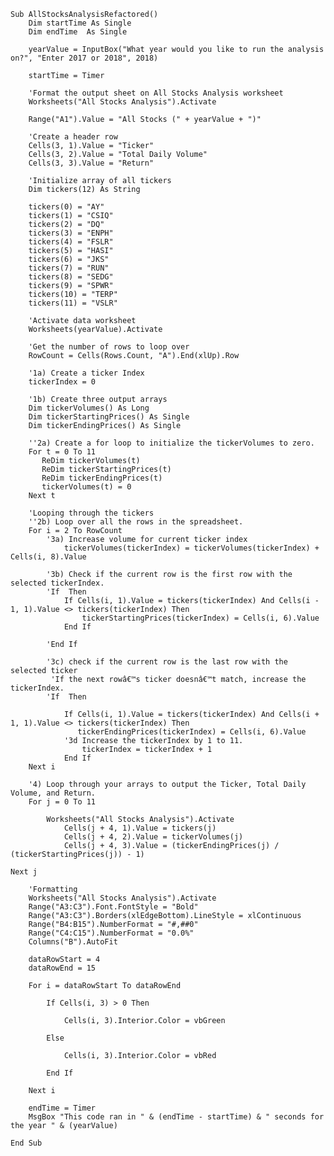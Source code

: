     Sub AllStocksAnalysisRefactored()
        Dim startTime As Single
        Dim endTime  As Single

        yearValue = InputBox("What year would you like to run the analysis on?", "Enter 2017 or 2018", 2018)

        startTime = Timer

        'Format the output sheet on All Stocks Analysis worksheet
        Worksheets("All Stocks Analysis").Activate

        Range("A1").Value = "All Stocks (" + yearValue + ")"

        'Create a header row
        Cells(3, 1).Value = "Ticker"
        Cells(3, 2).Value = "Total Daily Volume"
        Cells(3, 3).Value = "Return"

        'Initialize array of all tickers
        Dim tickers(12) As String

        tickers(0) = "AY"
        tickers(1) = "CSIQ"
        tickers(2) = "DQ"
        tickers(3) = "ENPH"
        tickers(4) = "FSLR"
        tickers(5) = "HASI"
        tickers(6) = "JKS"
        tickers(7) = "RUN"
        tickers(8) = "SEDG"
        tickers(9) = "SPWR"
        tickers(10) = "TERP"
        tickers(11) = "VSLR"

        'Activate data worksheet
        Worksheets(yearValue).Activate

        'Get the number of rows to loop over
        RowCount = Cells(Rows.Count, "A").End(xlUp).Row

        '1a) Create a ticker Index
        tickerIndex = 0

        '1b) Create three output arrays
        Dim tickerVolumes() As Long
        Dim tickerStartingPrices() As Single
        Dim tickerEndingPrices() As Single

        ''2a) Create a for loop to initialize the tickerVolumes to zero.
        For t = 0 To 11
           ReDim tickerVolumes(t)
           ReDim tickerStartingPrices(t)
           ReDim tickerEndingPrices(t)
           tickerVolumes(t) = 0
        Next t

        'Looping through the tickers
        ''2b) Loop over all the rows in the spreadsheet.
        For i = 2 To RowCount
            '3a) Increase volume for current ticker index
                tickerVolumes(tickerIndex) = tickerVolumes(tickerIndex) + Cells(i, 8).Value

            '3b) Check if the current row is the first row with the selected tickerIndex.
            'If  Then
                If Cells(i, 1).Value = tickers(tickerIndex) And Cells(i - 1, 1).Value <> tickers(tickerIndex) Then
                    tickerStartingPrices(tickerIndex) = Cells(i, 6).Value
                End If

            'End If

            '3c) check if the current row is the last row with the selected ticker
             'If the next rowâ€™s ticker doesnâ€™t match, increase the tickerIndex.
            'If  Then

                If Cells(i, 1).Value = tickers(tickerIndex) And Cells(i + 1, 1).Value <> tickers(tickerIndex) Then
                   tickerEndingPrices(tickerIndex) = Cells(i, 6).Value
                '3d Increase the tickerIndex by 1 to 11.
                    tickerIndex = tickerIndex + 1
                End If
        Next i

        '4) Loop through your arrays to output the Ticker, Total Daily Volume, and Return.
        For j = 0 To 11

            Worksheets("All Stocks Analysis").Activate
                Cells(j + 4, 1).Value = tickers(j)
                Cells(j + 4, 2).Value = tickerVolumes(j)
                Cells(j + 4, 3).Value = (tickerEndingPrices(j) / (tickerStartingPrices(j)) - 1)

    Next j

        'Formatting
        Worksheets("All Stocks Analysis").Activate
        Range("A3:C3").Font.FontStyle = "Bold"
        Range("A3:C3").Borders(xlEdgeBottom).LineStyle = xlContinuous
        Range("B4:B15").NumberFormat = "#,##0"
        Range("C4:C15").NumberFormat = "0.0%"
        Columns("B").AutoFit

        dataRowStart = 4
        dataRowEnd = 15

        For i = dataRowStart To dataRowEnd

            If Cells(i, 3) > 0 Then

                Cells(i, 3).Interior.Color = vbGreen

            Else

                Cells(i, 3).Interior.Color = vbRed

            End If

        Next i

        endTime = Timer
        MsgBox "This code ran in " & (endTime - startTime) & " seconds for the year " & (yearValue)

    End Sub
